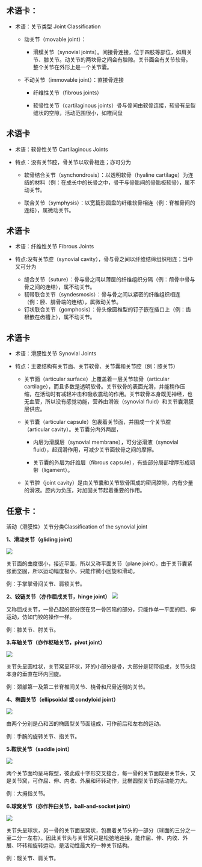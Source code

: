 
术语卡：
- 
- 术语：关节类型 Joint Classification

  

   - 动关节（movable joint）：
   
     - 滑膜关节（synovial joints）。间接骨连接，位于四肢等部位，如肩关节、膝关节。动关节的两块骨之间会有腔隙。关节面会有关节软骨。整个关节在外形上是一个关节囊。
  
   - 不动关节（immovable joint）：直接骨连接
  
       - 纤维性关节（fibrous joints）
      
       - 软骨性关节（cartilaginous joints）骨与骨间由软骨连接，软骨有呈裂缝状的空隙，活动范围很小，如椎间盘
      
      
 术语卡
-
- 术语：软骨性关节 Cartilaginous Joints

- 特点：没有关节腔，骨关节以软骨相连；亦可分为

     - 软骨结合关节（synchondrosis）：以透明软骨（hyaline cartilage）为连结的材料（例：在成长中的长骨之中，骨干与骨骺间的骨骺板软骨），属不动关节。
 
    - 联合关节（symphysis）：以宽篇形圆盘的纤维软骨相连（例：脊椎骨间的连结），属微动关节。

术语卡
- 
- 术语：纤维性关节 Fibrous Joints

- 特点:没有关节腔（synovial cavity），骨与骨之间以纤维结缔组织相连；当中又可分为

   - 缝合关节（suture）：骨与骨之间以薄层的纤维组织分隔（例：颅骨中骨与骨之间的连结），属不动关节。
   - 韧带联合关节（syndesmosis）：骨与骨之间以紧密的纤维组织相连（例：胫、腓骨端的连结），属微动关节。
   - 钉状联合关节（gomphosis）：骨头像圆椎型的钉子嵌在插口上（例：齿根嵌在齿槽上），属不动关节。
 
 术语卡
-


- 术语：滑膜性关节 Synovial Joints

- 特点：主要结构有关节面、关节软骨、关节囊和关节腔（例：膝关节）

  - 关节面（articular surface）上覆盖着一层关节软骨（articular cartilage），而且多数是透明软骨。关节软骨的表面光滑，并能稍作压缩，在活动时有减轻冲击和吸收震动的作用。关节软骨本身既无神经，也无血管，所以没有感觉功能，营养由滑液（synovial fluid）和关节囊滑膜层供应。
  
  - 关节囊（articular capsule）包裹着关节面，并围成一个关节腔（articular cavity）。关节囊分内外两层，
  
    - 内层为滑膜层（synovial membrane），可分泌滑液（synovial fluid），起润滑作用，可减少关节面软骨之间的摩擦。
    
    - 关节囊的外层为纤维层（fibrous capsule），有些部分局部增厚形成韧带（ligament）。
  
  - 关节腔（joint cavity）是由关节囊和关节软骨围成的密闭腔隙，内有少量的滑液。腔内为负压，对加固关节起着重要的作用。

任意卡：
-
活动（滑膜性）关节分类Classification of the synovial joint


**1、滑动关节（gliding joint）**

![](https://s-media-cache-ak0.pinimg.com/736x/58/02/f0/5802f0364bf4921fd2932405ea4f1f6f--presentation-software-science-and-technology.jpg)

关节面的曲度很小，接近平面，所以又称平面关节（plane joint）。由于关节囊紧张而坚固，所以运动幅度极小，只能作微小回旋和滑动。

例：手掌掌骨间关节、肩锁关节。



**2、铰链关节（亦作屈戌关节，hinge joint）**
![](https://img.haikudeck.com/mg/DA96E0B0-7CC0-43DB-BAEE-0AC5A0C177F4.jpg)


又称屈戍关节，一骨凸起的部分嵌在另一骨凹陷的部分，只能作单一平面的屈、伸运动，仿如门铰的操作一样。

例：膝关节、肘关节。

**3.车轴关节（亦作枢轴关节，pivot joint）**

![](https://qph.ec.quoracdn.net/main-qimg-4977944aa293de903aeff3e88ea26762-c)

关节头呈圆柱状，关节窝呈环状，环的小部分是骨，大部分是韧带组成，关节头绕本身的垂直在环内回旋。

例：颈部第一及第二节脊椎间关节、桡骨和尺骨近侧的关节。

**4、椭圆关节（ellipsoidal 或 condyloid joint）**

![](https://classconnection.s3.amazonaws.com/991/flashcards/2711991/png/screen_shot_2013-06-03_at_50537_pm-13F0BF8C68C6E268BED-thumb400.png)

由两个分别是凸和凹的椭圆型关节面组成，可作前后和左右的运动。

例：手腕的旋转关节、指关节。

**5.鞍状关节（saddle joint）**

![](https://brianrmz.weebly.com/uploads/6/4/8/6/64862207/3343672_orig.jpg)

两个关节面均呈马鞍型，彼此成十字形交叉接合，每一骨的关节面既是关节头，又是关节窝，可作屈、伸、内收、外展和环转动作，比椭圆型关节的活动能力大。

例：大拇指关节。

**6.球窝关节（亦作杵臼关节，ball-and-socket joint）**

![](http://2.bp.blogspot.com/-8JtkqUzdKAU/VUxwZDm84AI/AAAAAAAANOc/aQ-jKc5z1Ss/s1600/8-ball-socket-joints-articlemostwanted.jpg)

关节头呈球状，另一骨的关节面呈窝状，包裹着关节头的一部分（球面的三分之一至二分一左右）。因此关节头与关节窝只是松弛地连接，能作屈、伸、内收、外展、环转和旋转运动，是活动性最大的一种关节结构。

例：髋关节、肩关节。

